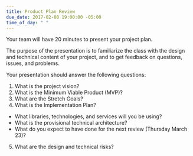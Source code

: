 ```yaml
---
title: Product Plan Review
due_date: 2017-02-08 19:00:00 -05:00
time_of_day: " "
---
```


Your team will have 20 minutes to present your project plan.

The purpose of the presentation is to familiarize the class with the design and technical content of your project, and to get feedback on questions, issues, and problems.

Your presentation should answer the following questions:
1. What is the project vision?
2. What is the Minimum Viable Product (MVP)?
3. What are the Stretch Goals?
4. What is the Implementation Plan?
  * What libraries, technologies, and services will you be using?
  * What is the provisional technical architecture?
  * What do you expect to have done for the next review (Thursday March 23)?
5. What are the design and technical risks?
